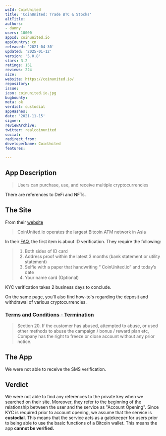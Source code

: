 ```yaml
---
wsId: CoinUnited
title: 'CoinUnited: Trade BTC & Stocks'
altTitle: 
authors:
- danny
users: 10000
appId: coinunited.io
appCountry: cn
released: '2021-04-30'
updated: '2025-01-12'
version: '5.0.8'
stars: 3.2
ratings: 151
reviews: 224
size: 
website: https://coinunited.io/
repository: 
issue: 
icon: coinunited.io.jpg
bugbounty: 
meta: ok
verdict: custodial
appHashes: 
date: '2021-11-15'
signer: 
reviewArchive: 
twitter: realcoinunited
social: 
redirect_from: 
developerName: CoinUnited
features: 

---
```


## App Description

> Users can purchase, use, and receive multiple cryptocurrencies

There are references to DeFi and NFTs.

## The Site

From their [website](https://www.coinunited.io/)

> CoinUnited.io operates the largest Bitcoin ATM network in Asia

In their [FAQ](https://www.coinunited.io/help), the first item is about ID verification. They require the following:

> 1. Both sides of ID card <br>
> 2. Address proof within the latest 3 months (bank statement or utility statement)
> 3. Selfie with a paper that handwriting “ CoinUnited.io” and today’s date  
> 4. Your name card (Optional)

KYC verification takes 2 business days to conclude.

On the same page, you'll also find how-to's regarding the deposit and withdrawal of various cryptocurrencies.

### [Terms and Conditions - Termination](https://www.coinunited.io/terms)

> Section 20. If the customer has abused, attempted to abuse, or used other methods to abuse the campaign / bonus / reward plan etc, Company has the right to freeze or close account without any prior notice.

## The App

We were not able to receive the SMS verification.

## Verdict

We were not able to find any references to the private key when we searched on their site. Moreover, they refer to the beginning of the relationship between the user and the service as "Account Opening". Since KYC is required prior to account opening, we assume that the service is **custodial**. This means that the service acts as a gatekeeper for users prior to being able to use the basic functions of a Bitcoin wallet. This means the app **cannot be verified.**
